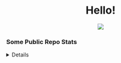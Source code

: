 <h1 align="center"> Hello! </h1>

<p align="center">
    <a href="https://www.linkedin.com/in/joshua-edmondson-b72750219">
        <img src="https://img.shields.io/badge/LinkedIn-0077B5?style=for-the-badge&logo=linkedin&logoColor=white">
    </a>
<h3>Some Public Repo Stats</h3>
<details>
    <a href="https://github.com/nulm">
        <img src="http://github-profile-summary-cards.vercel.app/api/cards/most-commit-language?username=nulm&theme=2077">
    </a>
    <a href="https://github.com/nulm">
        <img src="http://github-profile-summary-cards.vercel.app/api/cards/profile-details?username=nulm&theme=2077">
    </a>
</details>
